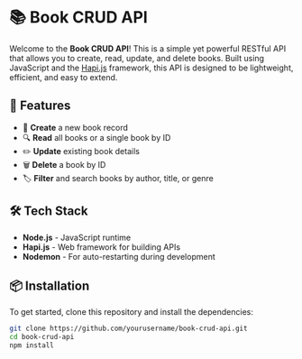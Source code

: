 # 📚 Book CRUD API

Welcome to the **Book CRUD API**! This is a simple yet powerful RESTful API that allows you to create, read, update, and delete books. Built using JavaScript and the [Hapi.js](https://hapi.dev/) framework, this API is designed to be lightweight, efficient, and easy to extend.

## 🚀 Features

- 📖 **Create** a new book record
- 🔍 **Read** all books or a single book by ID
- ✏️ **Update** existing book details
- 🗑️ **Delete** a book by ID
- 🏷️ **Filter** and search books by author, title, or genre

## 🛠️ Tech Stack

- **Node.js** - JavaScript runtime
- **Hapi.js** - Web framework for building APIs
- **Nodemon** - For auto-restarting during development

## 📦 Installation

To get started, clone this repository and install the dependencies:

```bash
git clone https://github.com/yourusername/book-crud-api.git
cd book-crud-api
npm install
